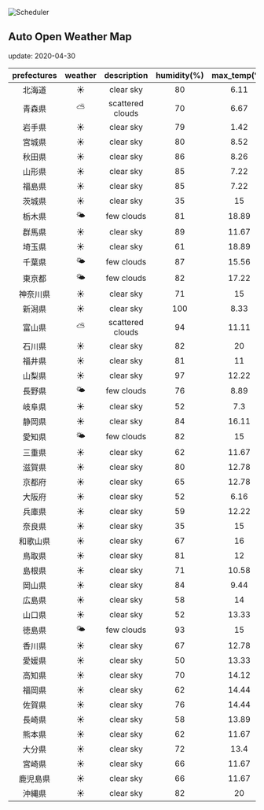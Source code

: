 ![Scheduler](https://github.com/miya/auto_open_weather_map/workflows/Scheduler/badge.svg)
## Auto Open Weather Map
update: 2020-04-30

|prefectures|weather|description|humidity(%)|max_temp(℃)|min_temp(℃)|
|:-----------:|:------------:|:------------:|:-----------:|:------------:|:-----------:|
|北海道|☀️|clear sky|80|6.11|5.56|
|青森県|⛅️|scattered clouds|70|6.67|5|
|岩手県|☀️|clear sky|79|1.42|1.42|
|宮城県|☀️|clear sky|80|8.52|8.52|
|秋田県|☀️|clear sky|86|8.26|8.26|
|山形県|☀️|clear sky|85|7.22|7.22|
|福島県|☀️|clear sky|85|7.22|7.22|
|茨城県|☀️|clear sky|35|15|12.22|
|栃木県|🌤|few clouds|81|18.89|11|
|群馬県|☀️|clear sky|89|11.67|6.67|
|埼玉県|☀️|clear sky|61|18.89|16.67|
|千葉県|🌤|few clouds|87|15.56|11|
|東京都|🌤|few clouds|82|17.22|15|
|神奈川県|☀️|clear sky|71|15|13.89|
|新潟県|☀️|clear sky|100|8.33|7|
|富山県|⛅️|scattered clouds|94|11.11|9.44|
|石川県|☀️|clear sky|82|20|19|
|福井県|☀️|clear sky|81|11|11|
|山梨県|☀️|clear sky|97|12.22|11.11|
|長野県|🌤|few clouds|76|8.89|8.89|
|岐阜県|☀️|clear sky|52|7.3|7.3|
|静岡県|☀️|clear sky|84|16.11|12.22|
|愛知県|🌤|few clouds|82|15|15|
|三重県|☀️|clear sky|62|11.67|11.67|
|滋賀県|☀️|clear sky|80|12.78|12.22|
|京都府|☀️|clear sky|65|12.78|12.22|
|大阪府|☀️|clear sky|52|6.16|6.16|
|兵庫県|☀️|clear sky|59|12.22|10.56|
|奈良県|☀️|clear sky|35|15|12.22|
|和歌山県|☀️|clear sky|67|16|13.33|
|鳥取県|☀️|clear sky|81|12|12|
|島根県|☀️|clear sky|71|10.58|10.58|
|岡山県|☀️|clear sky|84|9.44|9.44|
|広島県|☀️|clear sky|58|14|13.89|
|山口県|☀️|clear sky|52|13.33|13.33|
|徳島県|🌤|few clouds|93|15|15|
|香川県|☀️|clear sky|67|12.78|12.78|
|愛媛県|☀️|clear sky|50|13.33|13.33|
|高知県|☀️|clear sky|70|14.12|14.12|
|福岡県|☀️|clear sky|62|14.44|13|
|佐賀県|☀️|clear sky|76|14.44|10.56|
|長崎県|☀️|clear sky|58|13.89|13.89|
|熊本県|☀️|clear sky|62|11.67|11.67|
|大分県|☀️|clear sky|72|13.4|13.4|
|宮崎県|☀️|clear sky|66|11.67|11.67|
|鹿児島県|☀️|clear sky|66|11.67|11.67|
|沖縄県|☀️|clear sky|82|20|19|
